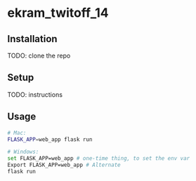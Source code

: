 # ekram_twitoff_14

## Installation

TODO: clone the repo

## Setup

TODO: instructions

## Usage

```sh
# Mac:
FLASK_APP=web_app flask run

# Windows:
set FLASK_APP=web_app # one-time thing, to set the env var
Export FLASK_APP=web_app # Alternate
flask run
```